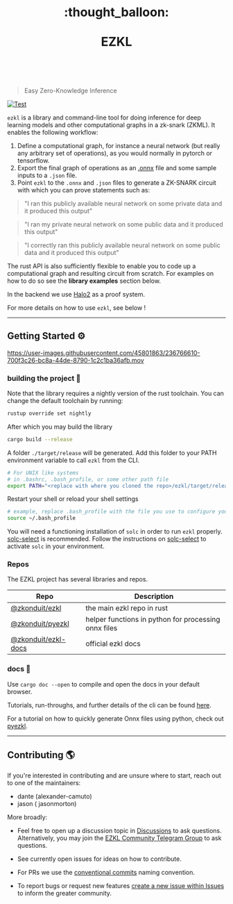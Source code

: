 <h1 align="center">
	<br>
	 :thought_balloon:
	<br>
	<br>
EZKL
	<br>
	<br>
	<br>
</h1>

> Easy Zero-Knowledge Inference

[![Test](https://github.com/zkonduit/ezkl/workflows/Rust/badge.svg)](https://github.com/zkonduit/ezkl/actions?query=workflow%3ARust)

`ezkl` is a library and command-line tool for doing inference for deep learning models and other computational graphs in a zk-snark (ZKML). It enables the following workflow:

1. Define a computational graph, for instance a neural network (but really any arbitrary set of operations), as you would normally in pytorch or tensorflow.
2. Export the final graph of operations as an [.onnx](https://onnx.ai/) file and some sample inputs to a `.json` file.
3. Point `ezkl` to the `.onnx` and `.json` files to generate a ZK-SNARK circuit with which you can prove statements such as:
> "I ran this publicly available neural network on some private data and it produced this output"

> "I ran my private neural network on some public data and it produced this output"

> "I correctly ran this publicly available neural network on some public data and it produced this output"

The rust API is also sufficiently flexible to enable you to code up a computational graph and resulting circuit from scratch. For examples on how to do so see the **library examples** section below.

In the backend we use [Halo2](https://github.com/privacy-scaling-explorations/halo2) as a proof system.

For more details on how to use `ezkl`, see below !

----------------------

## Getting Started ⚙️




https://user-images.githubusercontent.com/45801863/236766610-700f3c26-bc8a-44de-8790-1c2c1ba36afb.mov






### building the project 🔨
Note that the library requires a nightly version of the rust toolchain. You can change the default toolchain by running:

```bash
rustup override set nightly
```

After which you may build the library

```bash
cargo build --release
```

A folder `./target/release` will be generated. Add this folder to your PATH environment variable to call `ezkl` from the CLI.

```bash
# For UNIX like systems
# in .bashrc, .bash_profile, or some other path file
export PATH="<replace with where you cloned the repo>/ezkl/target/release:$PATH"
```

Restart your shell or reload your shell settings

```bash
# example, replace .bash_profile with the file you use to configure your shell
source ~/.bash_profile
```

You will need a functioning installation of `solc` in order to run `ezkl` properly.
[solc-select](https://github.com/crytic/solc-select) is recommended.
Follow the instructions on [solc-select](https://github.com/crytic/solc-select) to activate `solc` in your environment.



### Repos

The EZKL project has several libraries and repos. 

| Repo | Description |
| --- | --- |
| [@zkonduit/ezkl](https://github.com/zkonduit/ezkl) | the main ezkl repo in rust |
| [@zkonduit/pyezkl](https://github.com/zkonduit/pyezkl) | helper functions in python for processing onnx files |
| [@zkonduit/ezkl-docs](https://github.com/zkonduit/ezkl-docs) | official ezkl docs |



### docs 📖

Use `cargo doc --open` to compile and open the docs in your default browser. 

Tutorials, run-throughs, and further details of the cli can be found [here](https://courageous-sunshine-f50329.netlify.app/).  

 For a tutorial on how to quickly generate Onnx files using python, check out [pyezkl](https://github.com/zkonduit/pyezkl).



----------------------

## Contributing 🌎

If you're interested in contributing and are unsure where to start, reach out to one of the maintainers:

* dante (alexander-camuto)
* jason ( jasonmorton)

More broadly:

- Feel free to open up a discussion topic in [Discussions](https://github.com/zkonduit/ezkl/discussions) to ask questions. Alternatively, you may join the [EZKL Community Telegram Group](https://t.me/+76OjHb5CwJtkMTBh) to ask questions.

- See currently open issues for ideas on how to contribute.

- For PRs we use the [conventional commits](https://www.conventionalcommits.org/en/v1.0.0/) naming convention.

- To report bugs or request new features [create a new issue within Issues](https://github.com/zkonduit/ezkl/issues) to inform the greater community.

